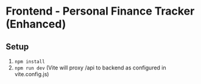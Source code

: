 # Frontend - Personal Finance Tracker (Enhanced)
## Setup
1. `npm install`
2. `npm run dev` (Vite will proxy /api to backend as configured in vite.config.js)
